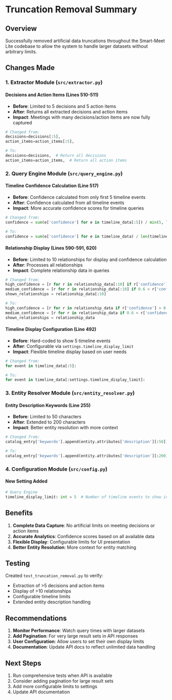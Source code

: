 # Truncation Removal Summary

## Overview

Successfully removed artificial data truncations throughout the Smart-Meet Lite codebase to allow the system to handle larger datasets without arbitrary limits.

## Changes Made

### 1. **Extractor Module** (`src/extractor.py`)

#### Decisions and Action Items (Lines 510-511)
- **Before**: Limited to 5 decisions and 5 action items
- **After**: Returns all extracted decisions and action items
- **Impact**: Meetings with many decisions/action items are now fully captured

```python
# Changed from:
decisions=decisions[:5],
action_items=action_items[:5],

# To:
decisions=decisions,  # Return all decisions
action_items=action_items,  # Return all action items
```

### 2. **Query Engine Module** (`src/query_engine.py`)

#### Timeline Confidence Calculation (Line 517)
- **Before**: Confidence calculated from only first 5 timeline events
- **After**: Confidence calculated from all timeline events
- **Impact**: More accurate confidence scores for timeline queries

```python
# Changed from:
confidence = sum(e['confidence'] for e in timeline_data[:5]) / min(5, len(timeline_data))

# To:
confidence = sum(e['confidence'] for e in timeline_data) / len(timeline_data)
```

#### Relationship Display (Lines 590-591, 620)
- **Before**: Limited to 10 relationships for display and confidence calculation
- **After**: Processes all relationships
- **Impact**: Complete relationship data in queries

```python
# Changed from:
high_confidence = [r for r in relationship_data[:10] if r['confidence'] > 0.8]
medium_confidence = [r for r in relationship_data[:10] if 0.6 < r['confidence'] <= 0.8]
shown_relationships = relationship_data[:10]

# To:
high_confidence = [r for r in relationship_data if r['confidence'] > 0.8]
medium_confidence = [r for r in relationship_data if 0.6 < r['confidence'] <= 0.8]
shown_relationships = relationship_data
```

#### Timeline Display Configuration (Line 492)
- **Before**: Hard-coded to show 5 timeline events
- **After**: Configurable via `settings.timeline_display_limit`
- **Impact**: Flexible timeline display based on user needs

```python
# Changed from:
for event in timeline_data[:5]:

# To:
for event in timeline_data[:settings.timeline_display_limit]:
```

### 3. **Entity Resolver Module** (`src/entity_resolver.py`)

#### Entity Description Keywords (Line 255)
- **Before**: Limited to 50 characters
- **After**: Extended to 200 characters
- **Impact**: Better entity resolution with more context

```python
# Changed from:
catalog_entry['keywords'].append(entity.attributes['description'][:50])

# To:
catalog_entry['keywords'].append(entity.attributes['description'][:200])
```

### 4. **Configuration Module** (`src/config.py`)

#### New Setting Added
```python
# Query Engine
timeline_display_limit: int = 5  # Number of timeline events to show in query results
```

## Benefits

1. **Complete Data Capture**: No artificial limits on meeting decisions or action items
2. **Accurate Analytics**: Confidence scores based on all available data
3. **Flexible Display**: Configurable limits for UI presentation
4. **Better Entity Resolution**: More context for entity matching

## Testing

Created `test_truncation_removal.py` to verify:
- Extraction of >5 decisions and action items
- Display of >10 relationships
- Configurable timeline limits
- Extended entity description handling

## Recommendations

1. **Monitor Performance**: Watch query times with larger datasets
2. **Add Pagination**: For very large result sets in API responses
3. **User Configuration**: Allow users to set their own display limits
4. **Documentation**: Update API docs to reflect unlimited data handling

## Next Steps

1. Run comprehensive tests when API is available
2. Consider adding pagination for large result sets
3. Add more configurable limits to settings
4. Update API documentation